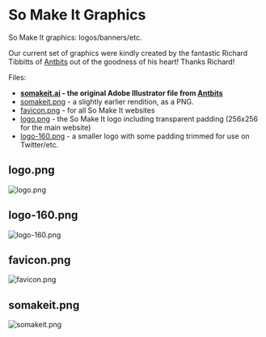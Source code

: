 So Make It Graphics
===================

So Make It graphics: logos/banners/etc.

Our current set of graphics were kindly created by the fantastic Richard
Tibbitts of [Antbits][] out of the goodness of his heart! Thanks
Richard!

Files:

 * **[somakeit.ai][] - the original Adobe Illustrator file from
   [Antbits][]**
 * [somakeit.png] - a slightly earlier rendition, as a PNG.
 * [favicon.png] - for all So Make It websites
 * [logo.png] - the So Make It logo including transparent padding
   (256x256 for the main website)
 * [logo-160.png] - a smaller logo with some padding trimmed for use on
   Twitter/etc.

## logo.png

![logo.png][]

## logo-160.png

![logo-160.png][]

## favicon.png

![favicon.png][]

## somakeit.png

![somakeit.png][]

[Antbits]: http://www.antbits.com/
[somakeit.ai]: https://raw.github.com/so-make-it/graphics/master/somakeit.ai
[somakeit.png]: https://raw.github.com/so-make-it/graphics/master/somakeit.png
[logo.png]: https://raw.github.com/so-make-it/graphics/master/logo.png
[logo-160.png]: https://raw.github.com/so-make-it/graphics/master/logo-160.png
[favicon.png]: https://raw.github.com/so-make-it/graphics/master/favicon.png
